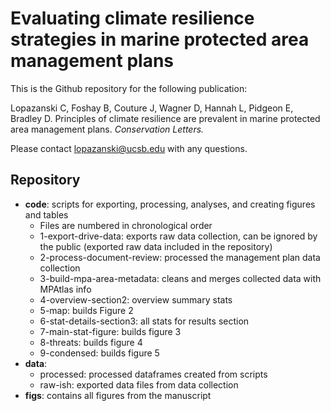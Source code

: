 # Evaluating climate resilience strategies in marine protected area management plans

This is the Github repository for the following publication:

Lopazanski C, Foshay B, Couture J, Wagner D, Hannah L, Pidgeon E, Bradley D. Principles of climate resilience are prevalent in marine protected area management plans. <i>Conservation Letters.</i>

Please contact lopazanski@ucsb.edu with any questions.

## Repository 

<ul>
<li><b>code</b>: scripts for exporting, processing, analyses, and creating figures and tables
   <ul>
    <li> Files are numbered in chronological order
    <li> 1-export-drive-data: exports raw data collection, can be ignored by the public (exported raw data included in the repository)
    <li>2-process-document-review: processed the management plan data collection
    <li>3-build-mpa-area-metadata: cleans and merges collected data with MPAtlas info
    <li>4-overview-section2: overview summary stats
    <li>5-map: builds Figure 2
    <li>6-stat-details-section3: all stats for results section
    <li>7-main-stat-figure: builds figure 3
    <li>8-threats: builds figure 4
    <li>9-condensed: builds figure 5
  </ul>   
<li><b>data</b>: 
   <ul>
    <li>processed: processed dataframes created from scripts
    <li>raw-ish: exported data files from data collection
  </ul>    
<li><b>figs</b>: contains all figures from the manuscript 
</ul>
